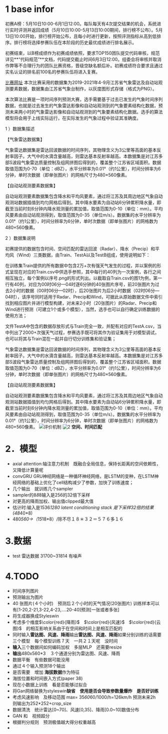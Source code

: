 # 1 base infor
初赛A榜：5月10日10:00-6月1日12:00。每队每天有4次提交结果的机会，系统进行实时评测并返回成绩（5月10日10:00-5月13日10:00期间，排行榜不公布）。5月13日10:00开始，排行榜开始公布，且每小时进行更新，按照评测指标从高到低排序。排行榜将选择参赛队伍在本阶段的历史最优成绩进行排名展示。

初赛结束，以B榜成绩作为初赛成绩依照，要求TOP150团队提交代码审核，规范详见**“代码规范”**文档，代码提交截止时间6月3日12:00。组委会将审核并取消作弊等不合理行为的团队比赛资格，晋级空缺名额后补。初赛成绩符合要求且通过实名认证的排名前100名的参赛队伍将进入复赛。

[比赛网址](https://tianchi.aliyun.com/competition/entrance/531962/information)
本次比赛采用的数据集为2019-2021年4-9月江苏省气象雷达及自动站观测要素数据，数据集由江苏省气象台制作，以灰度图形式存储（格式为PNG）。

本次算法比赛是一项时间序列预测大赛，选手需要基于过去已发生的气象时间序列数据，也就是过去发生的气象雷达影像和自动站观测到的气象要素结构化数据，预测未来两小时的气象雷达影像和自动站观测到的气象要素结构化数据。选手的算法模型将会用于上线实际运行，在实际发生的气象过程中验证其准确度。

1 ）数据集描述

【气象雷达数据集】

气象雷达数据集是雷达回波数据的时间序列，其物理含义为3公里等高面的基本反射率因子。大气中的水滴含量越高，则雷达基本反射率越高。本数据集是对江苏多部S波段气象雷达质量控制及组网拼图后得到的，覆盖整个江苏省区域面积。数据取值范围为0-70（单位：dBZ），水平分辨率为0.01°（约1公里），时间分辨率为6分钟，单时次数据（即单张图片）的网格尺寸为480×560像素。

【自动站观测要素数据集】

自动站观测要素数据集包含降水和平均风要素，通过将江苏及其周边地区气象自动观测站数据插值到均匀网格后得到。其中降水要素为自动站6分钟累积降水量，即截至当前时刻6分钟内降水观测量的累加值，取值范围为0-10（单位：mm）。平均风要素由自动站观测得到，取值范围为0-35（单位m/s）。数据集的水平分辨率为0.01°（约1公里），时间分辨率为6分钟，单时次数据（即单张图片）的网格数为480×560像素。

2 ）数据集说明

初赛提供的数据包含时间、空间匹配的雷达回波（Radar）、降水（Precip）和平均风（Wind）三类数据，由Train、TestA以及TestB组成，使用说明如下：

在训练集Train提供的所有数据中包含2万+次有强天气发生的过程，并以案例的形式呈现在对应的Train.csv中供选手参照，其中每行的40列为一次案例，各行之间相互独立，每个案例以序号.png的形式列出。以截取自Train.csv的图1为例，第一行有40列，对应为00时06分—04时逐6分钟的40张图片序号，前20张图片为过去2小时的数据（00时06分—02时），后20张图片为后2小时数据（02时06分—04时），该序号同时适用于Radar、Precip和Wind，可据此从原始数据文件中索引找到相应图片并进行模型构建，对未来2小时（20张图片）的Radar、Precip和Wind进行预测（可建立1个或多个模型），当然，选手也可以自行确定训练数据的使用方法；

文件TestA中包含的数据存放形式与Train完全一致，并配有对应的TestA.csv，当中列出了2000+次强天气过程，参赛选手既可将其作为验证集用于对模型调试，也可以将其与Train混在一起并自行切分训练集和验证集；

气象雷达数据集是雷达回波数据的时间序列，其物理含义为3公里等高面的基本反射率因子。大气中的水滴含量越高，则雷达基本反射率越高。本数据集是对江苏多部S波段气象雷达质量控制及组网拼图后得到的，覆盖整个江苏省区域面积。数据取值范围为0-70（单位：dBZ），水平分辨率为0.01°（约1公里），时间分辨率为6分钟，单时次数据（即单张图片）的网格尺寸为480×560像素。

【自动站观测要素数据集】

自动站观测要素数据集包含降水和平均风要素，通过将江苏及其周边地区气象自动观测站数据插值到均匀网格后得到。其中降水要素为自动站6分钟累积降水量，即截至当前时刻6分钟内降水观测量的累加值，取值范围为0-10（单位：mm）。平均风要素由自动站观测得到，取值范围为0-35（单位m/s）。数据集的水平分辨率为0.01°（约1公里），时间分辨率为6分钟，单时次数据（即单张图片）的网格数为480×560像素。
![评价机制](https://tianchi-public.oss-cn-hangzhou.aliyuncs.com/public/files/forum/165182944342133461651829443529.jpeg)
![2](https://tianchi-public.oss-cn-hangzhou.aliyuncs.com/public/files/forum/165181877784047881651818777347.jpeg)
**空间、时间匹配**
# 2．模型
* axial attention:轴注意力机制　既融合全局信息，保持长距离的空间依赖性，又降低计算量呢
* convGRU
GRU神经网络是一种循环神经网络，是LSTM的变种，在LSTM神经网络的基础上优化了cell结构减少了参数，加快了训练速度；
* 几个输出　就训练几个sampler
* sampler的8*8*8输入是256的32倍下采样
* 对更高的降雨加权、输出值clipped最大值
* 估计时:输入是1536*1280 latent conditioning stack 是下采样32倍的结果(48*40*8)
* 480*560->（15*18*8）/除不尽１８＊３２＝５７６多１６
# 3.数据

* test
雷达数据 31700~31814 有噪声
# 4.TODO

* 时间序列图片
* 预测输出为图片
* 40 张图片(４个小时)　预测后２个小时的天气情况(20张图片) 训练样本可以有[1-20,2-21,3-22,4-23,....20-40]预测[一张或者多张]
* 将生成器换成Styleswin
* 考虑多个维度$\color{red}{降雨}$　$\color{red}{风速}$　$\color{red}{云图}$　的相互影响关系由于在空间和时间上是相互匹配的
* 同时输入**雷达图、风速、降雨**输出**雷达图、风速、降雨**如果分别训练的话需要三个模型　每个模型训练７天　一共２１天呢　没时间
* **输入**三个数据间如何编码加权　多层MLP　还需要resize
* **输出**480x560*3　３个通道分别为雷达图、风速、降雨
* 数据平衡　有些数据可能没用
* 通过４个输入预测18个输出
* 是否需要　增加 **海拔数据**作为特征
* 海拔位置和时间嵌入方式(paper 38)
* 现在小数据上训练　看是否能够过拟合
* 将Gan网络替换为styleswin**缺省　使用是否会导致参数量爆炸　是否好训练**
* 考虑风速影响　及移动范围 max= 35*60*60/1000/h=126km/h 预测未来2h　则输出为252*252+crop_size
* 数据清洗　统计雷达[0~70]、风速[0,35]、降雨[0.0~10]数值分布
* GAN 和　视频超分
* 根据判分规则　预测极值越大得分权重越高
* 